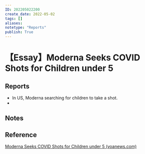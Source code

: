 ```yaml
---
ID: 202205022200
create_date: 2022-05-02
tags: []	
aliases:
notetype: "Reports"
publish: True
---
```


# 【Essay】Moderna Seeks COVID Shots for Children under 5

## Reports

- In US, Moderna searching for children to take a shot.
- 

## Notes

## Reference

[Moderna Seeks COVID Shots for Children under 5 (voanews.com)](read://https_learningenglish.voanews.com/?url=https%3A%2F%2Flearningenglish.voanews.com%2Fa%2Fmoderna-seeks-covid-shots-for-children-under-5%2F6549050.html)
